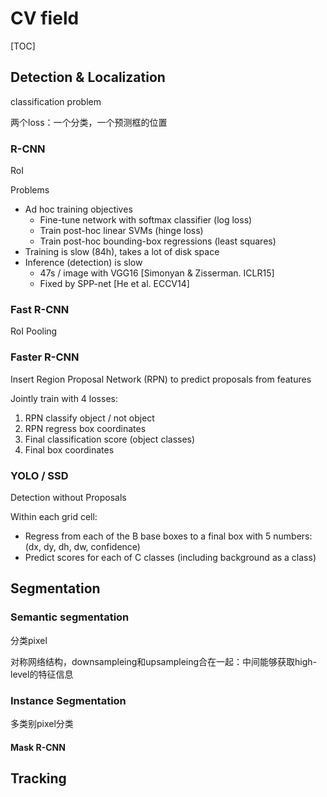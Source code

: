 # CV field

[TOC]

## Detection & Localization

classification problem

两个loss：一个分类，一个预测框的位置

### R-CNN

RoI

Problems

- Ad hoc training objectives
  - Fine-tune network with softmax classifier (log loss)
  - Train post-hoc linear SVMs (hinge loss)
  - Train post-hoc bounding-box regressions (least squares)
- Training is slow (84h), takes a lot of disk space
- Inference (detection) is slow
  - 47s / image with VGG16 [Simonyan & Zisserman. ICLR15]
  - Fixed by SPP-net [He et al. ECCV14]

### Fast R-CNN

RoI Pooling

### Faster R-CNN

Insert Region Proposal Network (RPN) to predict proposals from features

Jointly train with 4 losses:

1. RPN classify object / not object
2. RPN regress box coordinates
3. Final classification score (object classes)
4. Final box coordinates

### YOLO / SSD

Detection without Proposals

Within each grid cell:

- Regress from each of the B base boxes to a final box with 5 numbers: (dx, dy, dh, dw, confidence)
- Predict scores for each of C classes (including background as a class)



## Segmentation

### Semantic segmentation

分类pixel

对称网络结构，downsampleing和upsampleing合在一起：中间能够获取high-level的特征信息

### Instance Segmentation

多类别pixel分类

#### Mask R-CNN



## Tracking

